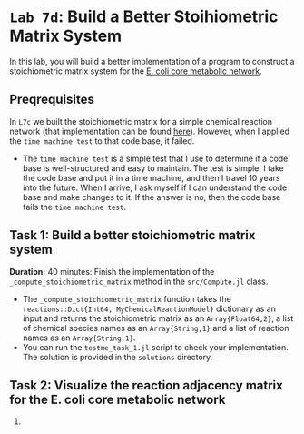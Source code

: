 # `Lab 7d`: Build a Better Stoihiometric Matrix System
In this lab, you will build a better implementation of a program to construct a stoichiometric matrix system for the [E. coli core metabolic network](https://pubmed.ncbi.nlm.nih.gov/26443778/).

## Preqrequisites
In `L7c` we built the stoichiometric matrix for a simple chemical reaction network (that implementation can be found [here](https://github.com/varnerlab/CHEME-4800-5800-Examples-AY-2024)). However, when I applied the `time machine test` to that code base, it failed. 
* The `time machine test` is a simple test that I use to determine if a code base is well-structured and easy to maintain. The test is simple: I take the code base and put it in a time machine, and then I travel 10 years into the future. When I arrive, I ask myself if I can understand the code base and make changes to it. If the answer is no, then the code base fails the `time machine test`.

## Task 1: Build a better stoichiometric matrix system
__Duration:__ 40 minutes: Finish the implementation of the `_compute_stoichiometric_matrix` method in the `src/Compute.jl` class. 
* The `_compute_stoichiometric_matrix` function takes the `reactions::Dict{Int64, MyChemicalReactionModel}` dictionary as an input and returns the stoichiometric matrix as an `Array{Float64,2}`, a list of chemical species names as an `Array{String,1}` and a list of reaction names as an `Array{String,1}`.
* You can run the `testme_task_1.jl` script to check your implementation. The solution is provided in the `solutions` directory.

## Task 2: Visualize the reaction adjacency matrix for the E. coli core metabolic network
1. 